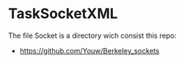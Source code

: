 TaskSocketXML
=============
The file Socket is a directory wich consist this repo:
-  https://github.com/Youw/Berkeley_sockets
